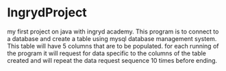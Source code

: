 # IngrydProject
my first project on java with ingryd academy.
This program is to connect to a database and create a table
using mysql database management system.
This table will have 5 columns that are to be populated.
for each running of the program it will request for data specific to the columns of the table created
and  will repeat the data request sequence 10 times before ending.
